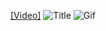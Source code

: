 [[Video]](https://youtu.be/zUgV31PnFQI)
![Title](https://github.com/YuliaMenshykh/BasicGameplay/blob/main/Visual/Title.png)
![Gif](https://github.com/YuliaMenshykh/BasicGameplay/blob/main/Visual/BasicGameplay.gif)
